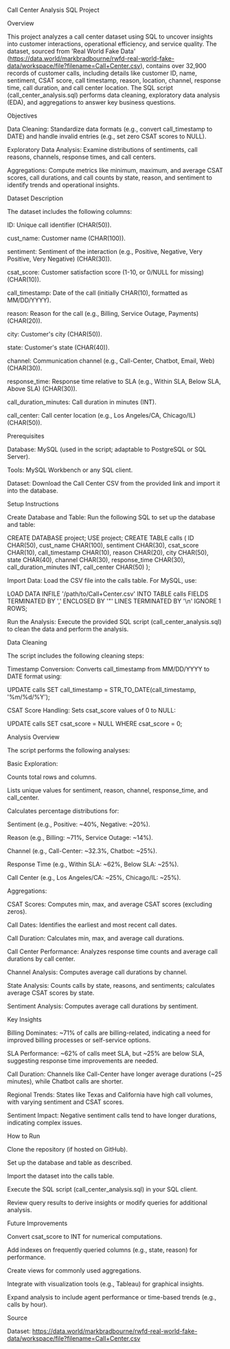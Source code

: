 Call Center Analysis SQL Project

Overview

This project analyzes a call center dataset using SQL to uncover insights into customer interactions, operational efficiency, and service quality. The dataset, sourced from 'Real World Fake Data' (https://data.world/markbradbourne/rwfd-real-world-fake-data/workspace/file?filename=Call+Center.csv), contains over 32,900 records of customer calls, including details like customer ID, name, sentiment, CSAT score, call timestamp, reason, location, channel, response time, call duration, and call center location. The SQL script (call_center_analysis.sql) performs data cleaning, exploratory data analysis (EDA), and aggregations to answer key business questions.

Objectives





Data Cleaning: Standardize data formats (e.g., convert call_timestamp to DATE) and handle invalid entries (e.g., set zero CSAT scores to NULL).



Exploratory Data Analysis: Examine distributions of sentiments, call reasons, channels, response times, and call centers.



Aggregations: Compute metrics like minimum, maximum, and average CSAT scores, call durations, and call counts by state, reason, and sentiment to identify trends and operational insights.

Dataset Description

The dataset includes the following columns:





ID: Unique call identifier (CHAR(50)).



cust_name: Customer name (CHAR(100)).



sentiment: Sentiment of the interaction (e.g., Positive, Negative, Very Positive, Very Negative) (CHAR(30)).



csat_score: Customer satisfaction score (1-10, or 0/NULL for missing) (CHAR(10)).



call_timestamp: Date of the call (initially CHAR(10), formatted as MM/DD/YYYY).



reason: Reason for the call (e.g., Billing, Service Outage, Payments) (CHAR(20)).



city: Customer's city (CHAR(50)).



state: Customer's state (CHAR(40)).



channel: Communication channel (e.g., Call-Center, Chatbot, Email, Web) (CHAR(30)).



response_time: Response time relative to SLA (e.g., Within SLA, Below SLA, Above SLA) (CHAR(30)).



call_duration_minutes: Call duration in minutes (INT).



call_center: Call center location (e.g., Los Angeles/CA, Chicago/IL) (CHAR(50)).

Prerequisites





Database: MySQL (used in the script; adaptable to PostgreSQL or SQL Server).



Tools: MySQL Workbench or any SQL client.



Dataset: Download the Call Center CSV from the provided link and import it into the database.

Setup Instructions





Create Database and Table: Run the following SQL to set up the database and table:

CREATE DATABASE project;
USE project;
CREATE TABLE calls (
    ID CHAR(50),
    cust_name CHAR(100),
    sentiment CHAR(30),
    csat_score CHAR(10),
    call_timestamp CHAR(10),
    reason CHAR(20),
    city CHAR(50),
    state CHAR(40),
    channel CHAR(30),
    response_time CHAR(30),
    call_duration_minutes INT,
    call_center CHAR(50)
);



Import Data: Load the CSV file into the calls table. For MySQL, use:

LOAD DATA INFILE '/path/to/Call+Center.csv'
INTO TABLE calls
FIELDS TERMINATED BY ','
ENCLOSED BY '"'
LINES TERMINATED BY '\n'
IGNORE 1 ROWS;



Run the Analysis: Execute the provided SQL script (call_center_analysis.sql) to clean the data and perform the analysis.

Data Cleaning

The script includes the following cleaning steps:





Timestamp Conversion: Converts call_timestamp from MM/DD/YYYY to DATE format using:

UPDATE calls SET call_timestamp = STR_TO_DATE(call_timestamp, '%m/%d/%Y');



CSAT Score Handling: Sets csat_score values of 0 to NULL:

UPDATE calls SET csat_score = NULL WHERE csat_score = 0;

Analysis Overview

The script performs the following analyses:





Basic Exploration:





Counts total rows and columns.



Lists unique values for sentiment, reason, channel, response_time, and call_center.



Calculates percentage distributions for:





Sentiment (e.g., Positive: ~40%, Negative: ~20%).



Reason (e.g., Billing: ~71%, Service Outage: ~14%).



Channel (e.g., Call-Center: ~32.3%, Chatbot: ~25%).



Response Time (e.g., Within SLA: ~62%, Below SLA: ~25%).



Call Center (e.g., Los Angeles/CA: ~25%, Chicago/IL: ~25%).



Aggregations:





CSAT Scores: Computes min, max, and average CSAT scores (excluding zeros).



Call Dates: Identifies the earliest and most recent call dates.



Call Duration: Calculates min, max, and average call durations.



Call Center Performance: Analyzes response time counts and average call durations by call center.



Channel Analysis: Computes average call durations by channel.



State Analysis: Counts calls by state, reasons, and sentiments; calculates average CSAT scores by state.



Sentiment Analysis: Computes average call durations by sentiment.

Key Insights





Billing Dominates: ~71% of calls are billing-related, indicating a need for improved billing processes or self-service options.



SLA Performance: ~62% of calls meet SLA, but ~25% are below SLA, suggesting response time improvements are needed.



Call Duration: Channels like Call-Center have longer average durations (~25 minutes), while Chatbot calls are shorter.



Regional Trends: States like Texas and California have high call volumes, with varying sentiment and CSAT scores.



Sentiment Impact: Negative sentiment calls tend to have longer durations, indicating complex issues.

How to Run





Clone the repository (if hosted on GitHub).



Set up the database and table as described.



Import the dataset into the calls table.



Execute the SQL script (call_center_analysis.sql) in your SQL client.



Review query results to derive insights or modify queries for additional analysis.

Future Improvements





Convert csat_score to INT for numerical computations.



Add indexes on frequently queried columns (e.g., state, reason) for performance.



Create views for commonly used aggregations.



Integrate with visualization tools (e.g., Tableau) for graphical insights.



Expand analysis to include agent performance or time-based trends (e.g., calls by hour).

Source





Dataset: https://data.world/markbradbourne/rwfd-real-world-fake-data/workspace/file?filename=Call+Center.csv
